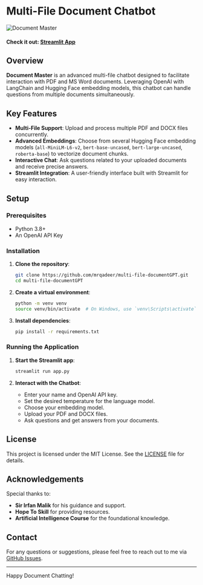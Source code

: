 # Multi-File Document Chatbot

![Document Master](https://img.shields.io/badge/Document-Master-brightgreen)
#### Check it out: [Streamlit App](https://mrqadeer-multi-file-documentgpt-app-zzm3ie.streamlit.app/)

## Overview

**Document Master** is an advanced multi-file chatbot designed to facilitate interaction with PDF and MS Word documents. Leveraging OpenAI with LangChain and Hugging Face embedding models, this chatbot can handle questions from multiple documents simultaneously. 

## Key Features

- **Multi-File Support**: Upload and process multiple PDF and DOCX files concurrently.
- **Advanced Embeddings**: Choose from several Hugging Face embedding models (`all-MiniLM-L6-v2`, `bert-base-uncased`, `bert-large-uncased`, `roberta-base`) to vectorize document chunks.
- **Interactive Chat**: Ask questions related to your uploaded documents and receive precise answers.
- **Streamlit Integration**: A user-friendly interface built with Streamlit for easy interaction.

## Setup

### Prerequisites

- Python 3.8+
- An OpenAI API Key

### Installation

1. **Clone the repository**:
    ```sh
    git clone https://github.com/mrqadeer/multi-file-documentGPT.git
    cd multi-file-documentGPT
    ```

2. **Create a virtual environment**:
    ```sh
    python -m venv venv
    source venv/bin/activate  # On Windows, use `venv\Scripts\activate`
    ```

3. **Install dependencies**:
    ```sh
    pip install -r requirements.txt
    ```
### Running the Application

1. **Start the Streamlit app**:
    ```sh
    streamlit run app.py
    ```

2. **Interact with the Chatbot**:
    - Enter your name and OpenAI API key.
    - Set the desired temperature for the language model.
    - Choose your embedding model.
    - Upload your PDF and DOCX files.
    - Ask questions and get answers from your documents.


## License

This project is licensed under the MIT License. See the [LICENSE](LICENSE) file for details.

## Acknowledgements

Special thanks to:
- **Sir Irfan Malik** for his guidance and support.
- **Hope To Skill** for providing resources.
- **Artificial Intelligence Course** for the foundational knowledge.

## Contact

For any questions or suggestions, please feel free to reach out to me via [GitHub Issues](https://github.com/mrqadeer/multi-file-documentGPT/issues).

---

Happy Document Chatting!
